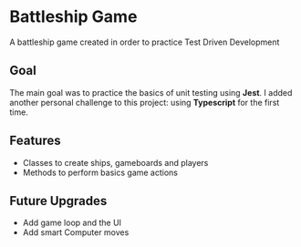 # Battleship Game

A battleship game created in order to practice Test Driven Development

## Goal

The main goal was to practice the basics of unit testing using **Jest**. I added another personal challenge to this project: using **Typescript** for the first time.

## Features

- Classes to create ships, gameboards and players
- Methods to perform basics game actions

## Future Upgrades

- Add game loop and the UI
- Add smart Computer moves